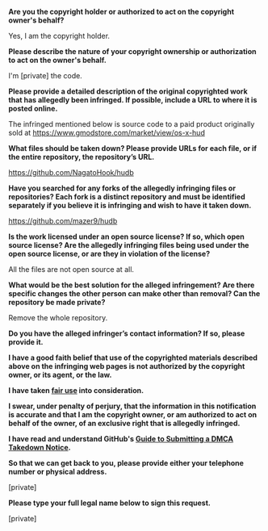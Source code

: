 **Are you the copyright holder or authorized to act on the copyright owner's behalf?**  
  
Yes, I am the copyright holder.  
  
**Please describe the nature of your copyright ownership or authorization to act on the owner's behalf.**  
  
I'm [private] the code.  
  
**Please provide a detailed description of the original copyrighted work that has allegedly been infringed. If possible, include a URL to where it is posted online.**  
  
The infringed mentioned below is source code to a paid product originally sold at https://www.gmodstore.com/market/view/os-x-hud  
  
**What files should be taken down? Please provide URLs for each file, or if the entire repository, the repository’s URL.**  
  
https://github.com/NagatoHook/hudb  
  
**Have you searched for any forks of the allegedly infringing files or repositories? Each fork is a distinct repository and must be identified separately if you believe it is infringing and wish to have it taken down.**  
  
https://github.com/mazer9/hudb  
  
**Is the work licensed under an open source license? If so, which open source license? Are the allegedly infringing files being used under the open source license, or are they in violation of the license?**  
  
All the files are not open source at all.  
  
**What would be the best solution for the alleged infringement? Are there specific changes the other person can make other than removal? Can the repository be made private?**  
  
Remove the whole repository.  
  
**Do you have the alleged infringer’s contact information? If so, please provide it.**  
  
**I have a good faith belief that use of the copyrighted materials described above on the infringing web pages is not authorized by the copyright owner, or its agent, or the law.**  
  
**I have taken <a href="https://www.lumendatabase.org/topics/22">fair use</a> into consideration.**  
  
**I swear, under penalty of perjury, that the information in this notification is accurate and that I am the copyright owner, or am authorized to act on behalf of the owner, of an exclusive right that is allegedly infringed.**  
  
**I have read and understand GitHub's <a href="https://docs.github.com/articles/guide-to-submitting-a-dmca-takedown-notice/">Guide to Submitting a DMCA Takedown Notice</a>.**  
  
**So that we can get back to you, please provide either your telephone number or physical address.**  
  
[private]  
  
**Please type your full legal name below to sign this request.**  
  
[private]  
